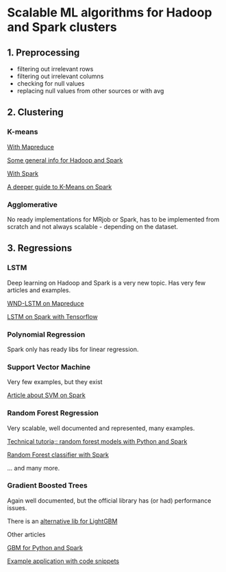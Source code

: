 # Scalable ML algorithms for Hadoop and Spark clusters

## 1. Preprocessing
- filtering out irrelevant rows
- filtering out irrelevant columns
- checking for null values
- replacing null values from other sources or with avg

## 2. Clustering

### K-means

[With Mapreduce](https://slogix.in/how-to-implement-k-means-clustering-using-mapreduce#Source-code)

[Some general info for Hadoop and Spark](http://vargas-solar.com/big-data-analytics/hands-on/k-means-with-spark-hadoop/)

[With Spark](https://www.bmc.com/blogs/python-spark-k-means-example/)

[A deeper guide to K-Means on Spark](https://rsandstroem.github.io/sparkkmeans.html)


### Agglomerative

No ready implementations for MRjob or Spark, has to be implemented from scratch and not always scalable - depending on the dataset.

## 3. Regressions

### LSTM

Deep learning on Hadoop and Spark is a very new topic. Has very few articles and examples.

[WND-LSTM on Mapreduce](https://www.researchgate.net/publication/342641842_A_distributed_WND-LSTM_model_on_MapReduce_for_short-term_traffic_flow_prediction)

[LSTM on Spark with Tensorflow](https://www.slideshare.net/emanueldinardo/distributed-implementation-of-a-lstm-on-spark-and-tensorflow-69787635)

### Polynomial Regression

Spark only has ready libs for linear regression. 

### Support Vector Machine

Very few examples, but they exist

[Article about SVM on Spark](https://ieeexplore.ieee.org/document/7840691)

### Random Forest Regression

Very scalable, well documented and represented, many examples.

[Technical tutoria;: random forest models with Python and Spark](https://www.silect.is/blog/random-forest-models-in-spark-ml/)

[Random Forest classifier with Spark](https://medium.com/rahasak/random-forest-classifier-with-apache-spark-c63b4a23a7cc)

... and many more.

### Gradient Boosted Trees

Again well documented, but the official library has (or had) performance issues.

There is an [alternative lib for LightGBM](https://github.com/Azure/mmlspark)

Other articles

[GBM for Python and Spark](https://ranjithmenon.medium.com/gradient-boosted-tree-regression-spark-dd5ac316a252)

[Example application with code snippets](https://medium.com/@aieeshashafique/gradient-boost-model-using-pyspark-mllib-solving-a-chronic-kidney-disease-problem-13039b6dc099)

